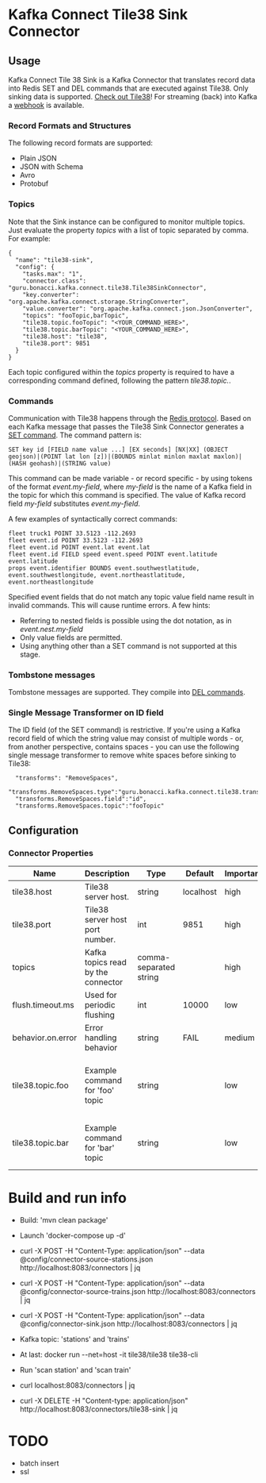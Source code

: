 # Kafka Connect Tile38 Sink Connector

## Usage

Kafka Connect Tile 38 Sink is a Kafka Connector that translates record data into Redis SET and DEL commands that are executed against Tile38. Only sinking data is supported. [Check out Tile38](https://tile38.com/)! For streaming (back) into Kafka a [webhook](https://tile38.com/commands/sethook/) is available.

### Record Formats and Structures
The following record formats are supported:

* Plain JSON
* JSON with Schema
* Avro 
* Protobuf

### Topics

Note that the Sink instance can be configured to monitor multiple topics. Just evaluate the property *topics* with a list of topic separated by comma. For example:
```
{
  "name": "tile38-sink",
  "config": {
    "tasks.max": "1",
    "connector.class": "guru.bonacci.kafka.connect.tile38.Tile38SinkConnector",
    "key.converter": "org.apache.kafka.connect.storage.StringConverter",
    "value.converter": "org.apache.kafka.connect.json.JsonConverter",
    "topics": "fooTopic,barTopic",
    "tile38.topic.fooTopic": "<YOUR_COMMAND_HERE>",
    "tile38.topic.barTopic": "<YOUR_COMMAND_HERE>",
    "tile38.host": "tile38",
    "tile38.port": 9851
  }
}

```
Each topic configured within the *topics* property is required to have a corresponding command defined, following the pattern *tile38.topic.<topic name>*.

### Commands

Communication with Tile38 happens through the [Redis protocol](https://tile38.com/commands/). Based on each Kafka message that passes the Tile38 Sink Connector generates a [SET command](https://tile38.com/commands/set/). The command pattern is: 
```
SET key id [FIELD name value ...] [EX seconds] [NX|XX] (OBJECT geojson)|(POINT lat lon [z])|(BOUNDS minlat minlon maxlat maxlon)|(HASH geohash)|(STRING value)
```
This command can be made variable - or record specific - by using tokens of the format *event.my-field*, where *my-field* is the name of a Kafka field in the topic for which this command is specified. The value of Kafka record field *my-field* substitutes *event.my-field*. 

A few examples of syntactically correct commands:
```
fleet truck1 POINT 33.5123 -112.2693
fleet event.id POINT 33.5123 -112.2693
fleet event.id POINT event.lat event.lat
fleet event.id FIELD speed event.speed POINT event.latitude event.latitude
props event.identifier BOUNDS event.southwestlatitude, event.southwestlongitude, event.northeastlatitude, event.northeastlongitude 
```

Specified event fields that do not match any topic value field name result in invalid commands. This will cause runtime errors. A few hints: 
- Referring to nested fields is possible using the dot notation, as in *event.nest.my-field*
- Only value fields are permitted. 
- Using anything other than a SET command is not supported at this stage.


### Tombstone messages

Tombstone messages are supported. They compile into [DEL commands](https://tile38.com/commands/del/). 

### Single Message Transformer on ID field
The ID field (of the SET command) is restrictive. If you're using a Kafka record field of which the string value may consist of multiple words - or, from another perspective, contains spaces - you can use the following single message transformer to remove white spaces before sinking to Tile38:

```
  "transforms": "RemoveSpaces",
  "transforms.RemoveSpaces.type":"guru.bonacci.kafka.connect.tile38.transforms.RemoveWhiteSpaces",
  "transforms.RemoveSpaces.field":"id",
  "transforms.RemoveSpaces.topic":"fooTopic"
```

## Configuration

### Connector Properties
Name |	Description	| Type	| Default |	Importance | Example
------------ | ------------- | ------------- | ------------- | ------------- | -------------
tile38.host	| Tile38 server host. | string | localhost |	high | localhost 
tile38.port |	Tile38 server host port number. | int | 9851 |	high | 9851
topics | Kafka topics read by the connector | comma-separated string | | high | foo,bar
flush.timeout.ms | Used for periodic flushing | int | 10000 | low | 1234
behavior.on.error | Error handling behavior | string | FAIL | medium | LOG or FAIL
tile38.topic.foo | Example command for 'foo' topic | string | | low | foo event.id FIELD route event.route POINT event.lat event.lon
tile38.topic.bar | Example command for 'bar' topic | string | | low | anything event.the_key POINT event.latitude event.longitude

# Build and run info

* Build: 'mvn clean package'
* Launch 'docker-compose up -d'
* curl -X POST -H "Content-Type: application/json" --data @config/connector-source-stations.json http://localhost:8083/connectors | jq
* curl -X POST -H "Content-Type: application/json" --data @config/connector-source-trains.json http://localhost:8083/connectors | jq
* curl -X POST -H "Content-Type: application/json" --data @config/connector-sink.json http://localhost:8083/connectors | jq
* Kafka topic: 'stations' and 'trains'
* At last: docker run --net=host -it tile38/tile38 tile38-cli
* Run 'scan station' and 'scan train'

* curl localhost:8083/connectors | jq
* curl -X DELETE -H "Content-type: application/json" http://localhost:8083/connectors/tile38-sink | jq

# TODO
* batch insert
* ssl

